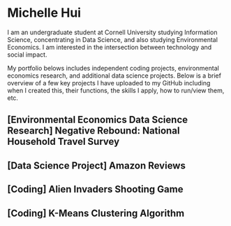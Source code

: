 # Michelle Hui
I am an undergraduate student at Cornell University studying Information Science, concentrating in Data Science, and also studying Environmental Economics. I am interested in the intersection between technology and social impact. 

My portfolio belows includes independent coding projects, environmental economics research, and additional data science projects. Below is a brief overview of a few key projects I have uploaded to my GitHub including when I created this, their functions, the skills I apply, how to run/view them, etc.

## [Environmental Economics Data Science Research] Negative Rebound: National Household Travel Survey 

## [Data Science Project] Amazon Reviews

## [Coding] Alien Invaders Shooting Game

## [Coding] K-Means Clustering Algorithm
